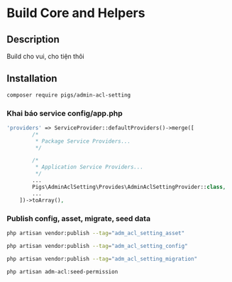 # Build Core and Helpers


## Description
Build cho vui, cho tiện thôi

## Installation

```bash
composer require pigs/admin-acl-setting
```

### Khai báo service  config/app.php
```php
'providers' => ServiceProvider::defaultProviders()->merge([
        /*
         * Package Service Providers...
         */

        /*
         * Application Service Providers...
         */
        ...
        Pigs\AdminAclSetting\Provides\AdminAclSettingProvider::class,
        ...
    ])->toArray(),
```
### Publish config, asset, migrate, seed data

```bash
php artisan vendor:publish --tag="adm_acl_setting_asset"
```

```bash
php artisan vendor:publish --tag="adm_acl_setting_config"
```

```bash
php artisan vendor:publish --tag="adm_acl_setting_migration"
```

```bash
php artisan adm-acl:seed-permission
```